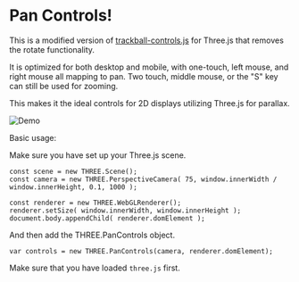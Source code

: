 # Pan Controls!

This is a modified version of [trackball-controls.js](https://github.com/mrdoob/three.js/blob/master/examples/js/controls/TrackballControls.js) for Three.js that removes the rotate functionality.

It is optimized for both desktop and mobile, with one-touch, left mouse, and right mouse all mapping to pan. Two touch, middle mouse, or the "S" key can still be used for zooming.

This makes it the ideal controls for 2D displays utilizing Three.js for parallax.

![Demo](https://raw.githubusercontent.com/rkique/threejs-pan-controls/master/pan-controls-demo.gif)

Basic usage:

Make sure you have set up your Three.js scene.

```
const scene = new THREE.Scene();
const camera = new THREE.PerspectiveCamera( 75, window.innerWidth / window.innerHeight, 0.1, 1000 );

const renderer = new THREE.WebGLRenderer();
renderer.setSize( window.innerWidth, window.innerHeight );
document.body.appendChild( renderer.domElement );
```

And then add the THREE.PanControls object.

```
var controls = new THREE.PanControls(camera, renderer.domElement);
```


Make sure that you have loaded `three.js` first.
